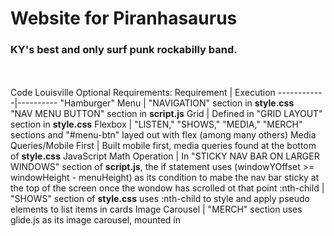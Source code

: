 # Website for Piranhasaurus #
### KY's best and only surf punk rockabilly band. ###
<br><br>
Code Louisville Optional Requirements:
Requirement | Execution
------------|----------
"Hamburger" Menu | "NAVIGATION" section in **style.css**<br>"NAV MENU BUTTON" section in **script.js**
Grid | Defined in "GRID LAYOUT" section in **style.css**
Flexbox | "LISTEN," "SHOWS," "MEDIA," "MERCH" sections and "#menu-btn" layed out with flex (among many others)
Media Queries/Mobile First | Built mobile first, media queries found at the bottom of **style.css**
JavaScript Math Operation | In "STICKY NAV BAR ON LARGER WINDOWS" section of **script.js**, the if statement uses (windowYOffset >= windowHeight - menuHeight) as its condition to mabe the nav bar sticky at the top of the screen once the wondow has scrolled ot that point
:nth-child | "SHOWS" section of **style.css** uses :nth-child to style and apply pseudo elements to list items in cards
Image Carousel | "MERCH" section uses glide.js as its image carousel, mounted in <script> tags in **index.html**, styled in the "MERCH" section of **style.css**, and lightbox functionality added at the bottom of **script.js**
